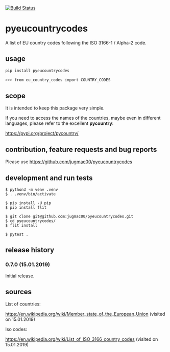 [![Build Status](https://travis-ci.org/jugmac00/pyeucountrycodes.svg?branch=master)](https://travis-ci.org/jugmac00/pyeucountrycodes)

# pyeucountrycodes

A list of EU country codes following the ISO 3166-1 / Alpha-2 code.

## usage

```bash
pip install pyeucountrycodes

>>> from eu_country_codes import COUNTRY_CODES
```


## scope

It is intended to keep this package very simple.

If you need to access the names of the countries, maybe even in different languages, please refer to the excellent **pycountry**:

https://pypi.org/project/pycountry/


## contribution, feature requests and bug reports

Please use https://github.com/jugmac00/pyeucountrycodes


## development and run tests

```
$ python3 -m venv .venv
$ . .venv/bin/activate

$ pip install -U pip
$ pip install flit

$ git clone git@github.com:jugmac00/pyeucountrycodes.git
$ cd pyeucountrycodes/
$ flit install

$ pytest .
```

## release history

### 0.7.0 (15.01.2019)

Initial release.

## sources

List of countries:

https://en.wikipedia.org/wiki/Member_state_of_the_European_Union (visited on 15.01.2019)

Iso codes:

https://en.wikipedia.org/wiki/List_of_ISO_3166_country_codes (visited on 15.01.2019)
